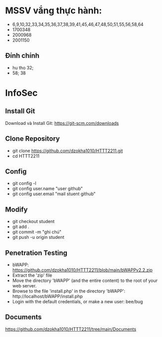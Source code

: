 # MSSV vắng thực hành: 
- 6,9,10,32,33,34,35,36,37,38,39,41,45,46,47,48,50,51,55,56,58,64
- 1700348
- 2000968
- 2001150
## Đính chính 
- hu tho 32;
- 58; 38

# InfoSec
## Install Git
Download và Install Git: https://git-scm.com/downloads
## Clone Repository
- git clone https://github.com/dzokha1010/HTTT2211.git
- cd HTTT2211
## Config
- git config -l
- git config user.name "user github"
- git config user.email "mail stuent github"
## Modify
- git checkout student
- git add .
- git commit -m "ghi chú"
- git push -u origin student
## Penetration Testing
- bWAPP: https://github.com/dzokha1010/HTTT2211/blob/main/bWAPPv2.2.zip
- Extract the 'zip' file
- Move the directory 'bWAPP' (and the entire content) to the root of your web server.
- Browse to the file 'install.php' in the directory 'bWAPP': http://localhost/bWAPP/install.php
- Login with the default credentials, or make a new user: bee/bug
## Documents
https://github.com/dzokha1010/HTTT2211/tree/main/Documents
